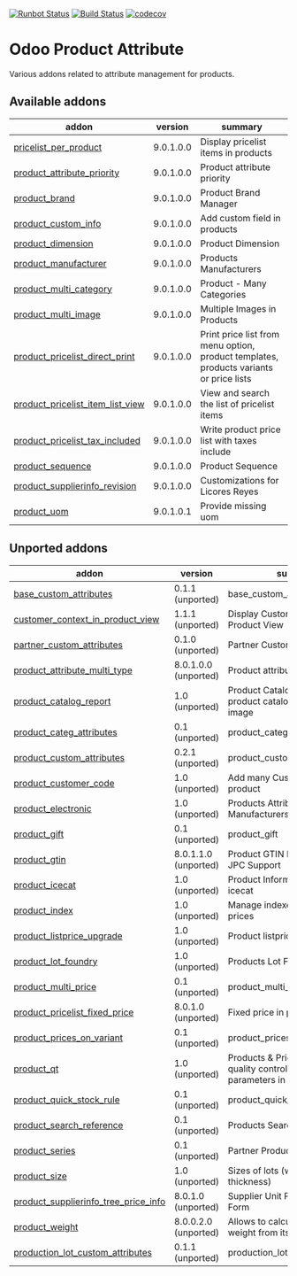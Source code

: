 [![Runbot Status](https://runbot.odoo-community.org/runbot/badge/flat/135/9.0.svg)](https://runbot.odoo-community.org/runbot/repo/github-com-oca-product-attribute-135)
[![Build Status](https://travis-ci.org/OCA/product-attribute.svg?branch=9.0)](https://travis-ci.org/OCA/product-attribute)
[![codecov](https://codecov.io/gh/OCA/product-attribute/branch/9.0/graph/badge.svg)](https://codecov.io/gh/OCA/product-attribute)

Odoo Product Attribute
======================

Various addons related to attribute management for products.

[//]: # (addons)

Available addons
----------------
addon | version | summary
--- | --- | ---
[pricelist_per_product](pricelist_per_product/) | 9.0.1.0.0 | Display pricelist items in products
[product_attribute_priority](product_attribute_priority/) | 9.0.1.0.0 | Product attribute priority
[product_brand](product_brand/) | 9.0.1.0.0 | Product Brand Manager
[product_custom_info](product_custom_info/) | 9.0.1.0.0 | Add custom field in products
[product_dimension](product_dimension/) | 9.0.1.0.0 | Product Dimension
[product_manufacturer](product_manufacturer/) | 9.0.1.0.0 | Products Manufacturers
[product_multi_category](product_multi_category/) | 9.0.1.0.0 | Product - Many Categories
[product_multi_image](product_multi_image/) | 9.0.1.0.0 | Multiple Images in Products
[product_pricelist_direct_print](product_pricelist_direct_print/) | 9.0.1.0.0 | Print price list from menu option, product templates, products variants or price lists
[product_pricelist_item_list_view](product_pricelist_item_list_view/) | 9.0.1.0.0 | View and search the list of pricelist items
[product_pricelist_tax_included](product_pricelist_tax_included/) | 9.0.1.0.0 | Write product price list with taxes include
[product_sequence](product_sequence/) | 9.0.1.0.0 | Product Sequence
[product_supplierinfo_revision](product_supplierinfo_revision/) | 9.0.1.0.0 | Customizations for Licores Reyes
[product_uom](product_uom/) | 9.0.1.0.1 | Provide missing uom


Unported addons
---------------
addon | version | summary
--- | --- | ---
[base_custom_attributes](base_custom_attributes/) | 0.1.1 (unported) | base_custom_attributes
[customer_context_in_product_view](customer_context_in_product_view/) | 1.1.1 (unported) | Display Customer Price in Product View
[partner_custom_attributes](partner_custom_attributes/) | 0.1.0 (unported) | Partner Custom Attributes
[product_attribute_multi_type](product_attribute_multi_type/) | 8.0.1.0.0 (unported) | Product attribute types
[product_catalog_report](product_catalog_report/) | 1.0 (unported) | Product Catalog - Print Report of product catalog with product image
[product_categ_attributes](product_categ_attributes/) | 0.1 (unported) | product_categ_attributes
[product_custom_attributes](product_custom_attributes/) | 0.2.1 (unported) | product_custom_attributes
[product_customer_code](product_customer_code/) | 1.0 (unported) | Add many Customers' Codes in product
[product_electronic](product_electronic/) | 1.0 (unported) | Products Attributes & Manufacturers
[product_gift](product_gift/) | 0.1 (unported) | product_gift
[product_gtin](product_gtin/) | 8.0.1.1.0 (unported) | Product GTIN EAN8 EAN13 UPC JPC Support
[product_icecat](product_icecat/) | 1.0 (unported) | Product Information Import from icecat
[product_index](product_index/) | 1.0 (unported) | Manage indexes on products prices
[product_listprice_upgrade](product_listprice_upgrade/) | 1.0 (unported) | Product listprice upgrade
[product_lot_foundry](product_lot_foundry/) | 1.0 (unported) | Products Lot Foundry
[product_multi_price](product_multi_price/) | 0.1 (unported) | product_multi_price
[product_pricelist_fixed_price](product_pricelist_fixed_price/) | 8.0.1.0 (unported) | Fixed price in pricelists
[product_prices_on_variant](product_prices_on_variant/) | 0.1 (unported) | product_prices_on_variant
[product_qt](product_qt/) | 1.0 (unported) | Products & Pricelists - Define quality control and testing parameters in product
[product_quick_stock_rule](product_quick_stock_rule/) | 0.1 (unported) | product_quick_stock_rule
[product_search_reference](product_search_reference/) | 0.1 (unported) | Products Search Reference
[product_series](product_series/) | 0.1 (unported) | Partner Product Series
[product_size](product_size/) | 1.0 (unported) | Sizes of lots (width, length, thickness)
[product_supplierinfo_tree_price_info](product_supplierinfo_tree_price_info/) | 8.0.1.0 (unported) | Supplier Unit Price on Product Form
[product_weight](product_weight/) | 8.0.0.2.0 (unported) | Allows to calculate products weight from its components.
[production_lot_custom_attributes](production_lot_custom_attributes/) | 0.1.1 (unported) | production_lot_custom_attributes

[//]: # (end addons)
